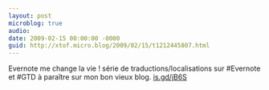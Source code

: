 ```yaml
---
layout: post
microblog: true
audio: 
date: 2009-02-15 00:00:00 -0000
guid: http://xtof.micro.blog/2009/02/15/t1212445807.html
---
```

Evernote me change la vie !  série de traductions/localisations sur #Evernote et #GTD à paraître sur mon bon vieux blog. [is.gd/jB6S](http://is.gd/jB6S)
